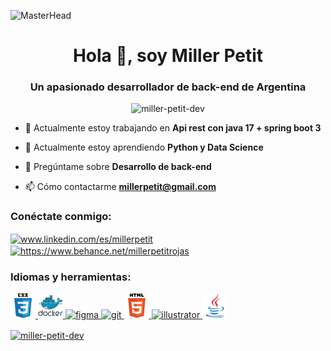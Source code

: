 ![MasterHead](https://qrangers.com/wp-content/uploads/2021/09/Banner-Introduction-to-3D-Animation.png)
<h1 align="center">Hola 👋, soy Miller Petit</h1>
<h3 align="center">Un apasionado desarrollador de back-end de Argentina</h3>
  
<p align="center"> <img src="https://komarev.com/ghpvc/?username=miller-petit-dev&label=Profile%20views&color=0e75b6&style=flat" alt="miller-petit-dev" /> </p>

- 🔭 Actualmente estoy trabajando en **Api rest con java 17 + spring boot 3**

- 🌱 Actualmente estoy aprendiendo **Python y Data Science**

- 💬 Pregúntame sobre **Desarrollo de back-end**

- 📫 Cómo contactarme **millerpetit@gmail.com**

<h3 align="left">Conéctate conmigo:</h3>
<p align="left">
<a href="https://www.linkedin.com/in/millerpetit/" target="blank"><img align="center" src="https://raw.githubusercontent.com/rahuldkjain/github-profile-readme-generator/master/src/images/icons/Social/linked-in-alt.svg" alt="www.linkedin.com/es/millerpetit" height="30" width="40" /></a>
<a href="https://www.behance.net/millerpetitrojas" target="blank"><img align="center" src="https://raw.githubusercontent.com/rahuldkjain/github-profile-readme-generator/master/src/images/icons/Social/behance.svg" alt="https://www.behance.net/millerpetitrojas" height="30" width="40" /></a>
</p>

<h3 align="left">Idiomas y herramientas:</h3>
<p align="left"> <a href="https://www.w3schools.com/css/" target="_blank" rel="noreferrer"> <img src="https://raw.githubusercontent.com/devicons/devicon/master/icons/css3/css3-original-wordmark.svg" alt="css3" width="40" height="40"/> </a> <a href="https://www.docker.com/" target="_blank" rel="noreferrer"> <img src="https://raw.githubusercontent.com/devicons/devicon/master/icons/docker/docker-original-wordmark.svg" alt="docker" width="40" height="40"/> </a> <a href="https://www.figma.com/" target="_blank" rel="noreferrer"> <img src="https://www.vectorlogo.zone/logos/figma/figma-icon.svg" alt="figma" width="40" height="40"/> </a> <a href="https://git-scm.com/" target="_blank" rel="noreferrer"> <img src="https://www.vectorlogo.zone/logos/git-scm/git-scm-icon.svg" alt="git" width="40" height="40"/> </a> <a href="https://www.w3.org/html/" target="_blank" rel="noreferrer"> <img src="https://raw.githubusercontent.com/devicons/devicon/master/icons/html5/html5-original-wordmark.svg" alt="html5" width="40" height="40"/> </a> <a href="https://www.adobe.com/es/productos/illustrator.html" target="_blank" rel="noreferrer"> <img src="https://www.vectorlogo.zone/logos/adobe_illustrator/adobe_illustrator-icon.svg" alt="illustrator" width="40" height="40"/> </a> <a href="https://www.java.com" target="_blank" rel="noreferrer"> <img src="https://raw.githubusercontent.com/devicons/devicon/master/icons/java/java-original.svg" alt="java" width="40" height="40"/> </a> <a href="https://www.mysql.com/" target="_blank" rel="noreferrer"> 
<p> <img align="center" src="https://github-readme-stats.vercel.app/api?username=miller-petit-dev&show_icons=true&locale=es" alt="miller-petit-dev" /></p>
